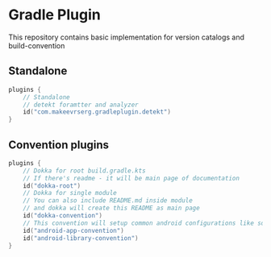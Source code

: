 # Gradle Plugin

This repository contains basic implementation for version catalogs and build-convention

## Standalone
```kotlin
plugins {
    // Standalone
    // detekt foramtter and analyzer 
    id("com.makeevrserg.gradleplugin.detekt")
}
```
## Convention plugins
```kotlin
plugins {
    // Dokka for root build.gradle.kts
    // If there's readme - it will be main page of documentation
    id("dokka-root")
    // Dokka for single module
    // You can also include README.md inside module
    // and dokka will create this README as main page
    id("dokka-convention")
    // This convention will setup common android configurations like sdk compile/kotlin options
    id("android-app-convention")
    id("android-library-convention")
}
```
